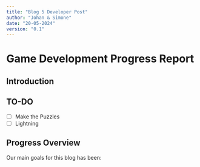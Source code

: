 ```yaml
---
title: "Blog 5 Developer Post"
author: "Johan & Simone"
date: "20-05-2024"
version: "0.1"
---
```


# Game Development Progress Report

## Introduction

## TO-DO
- [ ] Make the Puzzles
- [ ] Lightning

## Progress Overview
Our main goals for this blog has been:
